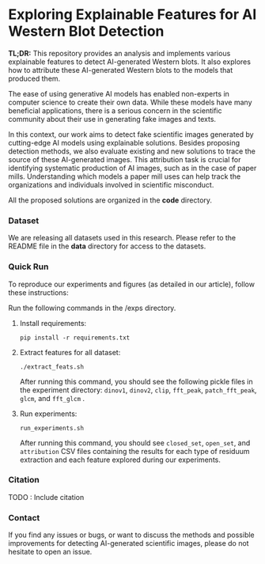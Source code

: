# Exploring Explainable Features for AI Western Blot Detection

**TL;DR:** This repository provides an analysis and implements various explainable features to detect AI-generated Western blots. It also explores how to attribute these AI-generated Western blots to the models that produced them.

The ease of using generative AI models has enabled non-experts in computer science to create their own data. While these models have many beneficial applications, there is a serious concern in the scientific community about their use in generating fake images and texts.

In this context, our work aims to detect fake scientific images generated by cutting-edge AI models using explainable solutions. Besides proposing detection methods, we also evaluate existing and new solutions to trace the source of these AI-generated images. This attribution task is crucial for identifying systematic production of AI images, such as in the case of paper mills. Understanding which models a paper mill uses can help track the organizations and individuals involved in scientific misconduct.

All the proposed solutions are organized in the **code** directory.



### Dataset

We are releasing all datasets used in this research. Please refer to the README file in the **data** directory for access to the datasets.

### Quick Run

To reproduce our experiments and figures (as detailed in our article), follow these instructions:

Run the following commands in the /exps directory.

1. Install requirements:

   ```
   pip install -r requirements.txt
   ```

2. Extract features for all dataset:

   ```
   ./extract_feats.sh
   ```

   After running this command, you should see the following pickle files in the experiment directory: `dinov1`, `dinov2`, `clip`, `fft_peak`, `patch_fft_peak`, `glcm`, and `fft_glcm` .

3. Run experiments:

   ````
   run_experiments.sh
   ````

   After running this command, you should see `closed_set`, `open_set`, and `attribution` CSV files containing the results for each type of residuum extraction and each feature explored during our experiments.

### Citation
TODO : Include citation

### Contact

If you find any issues or bugs, or want to discuss the methods and possible improvements for detecting AI-generated scientific images, please do not hesitate to open an issue.

